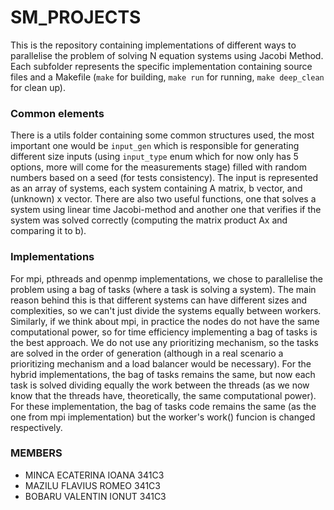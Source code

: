 # SM_PROJECTS

This is the repository containing implementations of different
ways to parallelise the problem of solving N equation systems
using Jacobi Method. Each subfolder represents the specific
implementation containing source files and a Makefile (`make` for
building, `make run` for running, `make deep_clean` for clean up).

### Common elements
There is a utils folder containing some common structures used,
the most important one would be `input_gen` which is responsible
for generating different size inputs (using `input_type` enum
which for now only has 5 options, more will come for the
measurements stage) filled with random numbers based on a seed
(for tests consistency). The input is represented as an array of
systems, each system containing A matrix, b vector, and (unknown)
x vector. There are also two useful functions, one that solves a
system using linear time Jacobi-method and another one that
verifies if the system was solved correctly (computing the matrix
product Ax and comparing it to b).

### Implementations
For mpi, pthreads and openmp implementations, we chose to parallelise
the problem using a bag of tasks (where a task is solving a system).
The main reason behind this is that different systems can have
different sizes and complexities, so we can't just divide the systems
equally between workers. Similarly, if we think about mpi, in practice
the nodes do not have the same computational power, so for time
efficiency implementing a bag of tasks is the best approach. We do not
use any prioritizing mechanism, so the tasks are solved in the order
of generation (although in a real scenario a prioritizing mechanism
and a load balancer would be necessary).
For the hybrid implementations, the bag of tasks remains the same, but
now each task is solved dividing equally the work between the threads
(as we now know that the threads have, theoretically, the same
computational power). For these implementation, the bag of tasks code
remains the same (as the one from mpi implementation) but the worker's
work() funcion is changed respectively.

### MEMBERS
- MINCA ECATERINA IOANA 341C3
- MAZILU FLAVIUS ROMEO 341C3
- BOBARU VALENTIN IONUT 341C3
